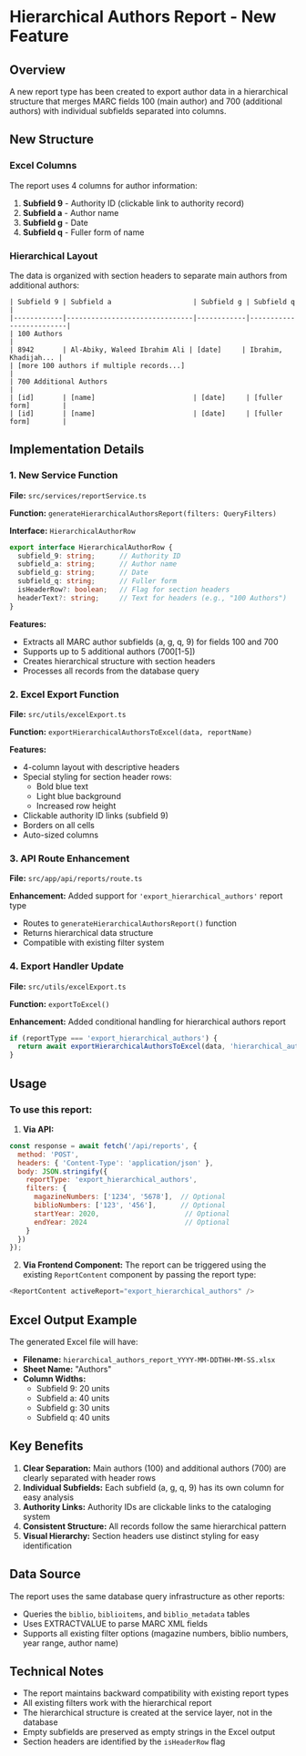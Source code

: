 # Hierarchical Authors Report - New Feature

## Overview
A new report type has been created to export author data in a hierarchical structure that merges MARC fields 100 (main author) and 700 (additional authors) with individual subfields separated into columns.

## New Structure

### Excel Columns
The report uses 4 columns for author information:
1. **Subfield 9** - Authority ID (clickable link to authority record)
2. **Subfield a** - Author name
3. **Subfield g** - Date
4. **Subfield q** - Fuller form of name

### Hierarchical Layout
The data is organized with section headers to separate main authors from additional authors:

```
| Subfield 9 | Subfield a                    | Subfield g | Subfield q              |
|------------|-------------------------------|------------|-------------------------|
| 100 Authors                                                                     |
| 8942       | Al-Abiky, Waleed Ibrahim Ali | [date]     | Ibrahim, Khadijah... |
| [more 100 authors if multiple records...]                                      |
| 700 Additional Authors                                                          |
| [id]       | [name]                        | [date]     | [fuller form]        |
| [id]       | [name]                        | [date]     | [fuller form]        |
```

## Implementation Details

### 1. New Service Function
**File:** `src/services/reportService.ts`

**Function:** `generateHierarchicalAuthorsReport(filters: QueryFilters)`

**Interface:** `HierarchicalAuthorRow`
```typescript
export interface HierarchicalAuthorRow {
  subfield_9: string;      // Authority ID
  subfield_a: string;      // Author name
  subfield_g: string;      // Date
  subfield_q: string;      // Fuller form
  isHeaderRow?: boolean;   // Flag for section headers
  headerText?: string;     // Text for headers (e.g., "100 Authors")
}
```

**Features:**
- Extracts all MARC author subfields (a, g, q, 9) for fields 100 and 700
- Supports up to 5 additional authors (700[1-5])
- Creates hierarchical structure with section headers
- Processes all records from the database query

### 2. Excel Export Function
**File:** `src/utils/excelExport.ts`

**Function:** `exportHierarchicalAuthorsToExcel(data, reportName)`

**Features:**
- 4-column layout with descriptive headers
- Special styling for section header rows:
  - Bold blue text
  - Light blue background
  - Increased row height
- Clickable authority ID links (subfield 9)
- Borders on all cells
- Auto-sized columns

### 3. API Route Enhancement
**File:** `src/app/api/reports/route.ts`

**Enhancement:** Added support for `'export_hierarchical_authors'` report type
- Routes to `generateHierarchicalAuthorsReport()` function
- Returns hierarchical data structure
- Compatible with existing filter system

### 4. Export Handler Update
**File:** `src/utils/excelExport.ts`

**Function:** `exportToExcel()`

**Enhancement:** Added conditional handling for hierarchical authors report
```typescript
if (reportType === 'export_hierarchical_authors') {
  return await exportHierarchicalAuthorsToExcel(data, 'hierarchical_authors_report');
}
```

## Usage

### To use this report:

1. **Via API:**
```javascript
const response = await fetch('/api/reports', {
  method: 'POST',
  headers: { 'Content-Type': 'application/json' },
  body: JSON.stringify({
    reportType: 'export_hierarchical_authors',
    filters: {
      magazineNumbers: ['1234', '5678'],  // Optional
      biblioNumbers: ['123', '456'],      // Optional
      startYear: 2020,                     // Optional
      endYear: 2024                        // Optional
    }
  })
});
```

2. **Via Frontend Component:**
The report can be triggered using the existing `ReportContent` component by passing the report type:
```typescript
<ReportContent activeReport="export_hierarchical_authors" />
```

## Excel Output Example

The generated Excel file will have:
- **Filename:** `hierarchical_authors_report_YYYY-MM-DDTHH-MM-SS.xlsx`
- **Sheet Name:** "Authors"
- **Column Widths:**
  - Subfield 9: 20 units
  - Subfield a: 40 units
  - Subfield g: 30 units
  - Subfield q: 40 units

## Key Benefits

1. **Clear Separation:** Main authors (100) and additional authors (700) are clearly separated with header rows
2. **Individual Subfields:** Each subfield (a, g, q, 9) has its own column for easy analysis
3. **Authority Links:** Authority IDs are clickable links to the cataloging system
4. **Consistent Structure:** All records follow the same hierarchical pattern
5. **Visual Hierarchy:** Section headers use distinct styling for easy identification

## Data Source

The report uses the same database query infrastructure as other reports:
- Queries the `biblio`, `biblioitems`, and `biblio_metadata` tables
- Uses EXTRACTVALUE to parse MARC XML fields
- Supports all existing filter options (magazine numbers, biblio numbers, year range, author name)

## Technical Notes

- The report maintains backward compatibility with existing report types
- All existing filters work with the hierarchical report
- The hierarchical structure is created at the service layer, not in the database
- Empty subfields are preserved as empty strings in the Excel output
- Section headers are identified by the `isHeaderRow` flag
